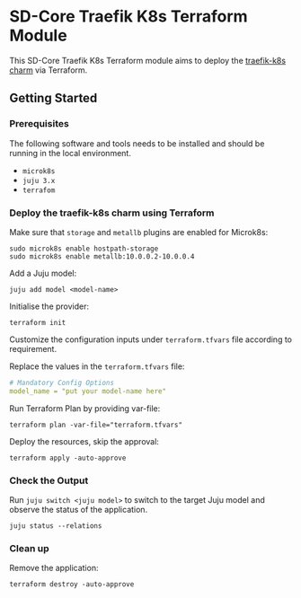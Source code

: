 # SD-Core Traefik K8s Terraform Module

This SD-Core Traefik K8s Terraform module aims to deploy the [traefik-k8s charm](https://charmhub.io/traefik-k8s) via Terraform.

## Getting Started

### Prerequisites

The following software and tools needs to be installed and should be running in the local environment.

- `microk8s`
- `juju 3.x`
- `terrafom`

### Deploy the traefik-k8s charm using Terraform

Make sure that `storage` and `metallb` plugins are enabled for Microk8s:

```console
sudo microk8s enable hostpath-storage
sudo microk8s enable metallb:10.0.0.2-10.0.0.4
```

Add a Juju model:

```console
juju add model <model-name>
```

Initialise the provider:

```console
terraform init
```

Customize the configuration inputs under `terraform.tfvars` file according to requirement.

Replace the values in the `terraform.tfvars` file:

```yaml
# Mandatory Config Options
model_name = "put your model-name here"
```

Run Terraform Plan by providing var-file:

```console
terraform plan -var-file="terraform.tfvars" 
```

Deploy the resources, skip the approval:

```console
terraform apply -auto-approve 
```

### Check the Output

Run `juju switch <juju model>` to switch to the target Juju model and observe the status of the application.

```console
juju status --relations
```

### Clean up

Remove the application:

```console
terraform destroy -auto-approve
```
